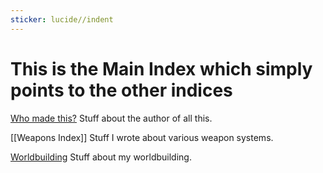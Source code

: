 ```yaml
---
sticker: lucide//indent
---
```

# This is the Main Index which simply points to the other indices

[Who made this?](Who%20Am%20I) Stuff about the author of all this.

[[Weapons Index]] Stuff I wrote about various weapon systems.

[Worldbuilding](Vedenia%20Index) Stuff about my worldbuilding.